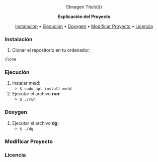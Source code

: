 <div style="text-align:center">
![Imagen Titulo]()

**Explicación del Proyecto**
<br>

[Instalación](#instalacion) • [Ejecución](#ejecucion) • [Doxygen](#doxygen) • [Modificar Proyecto](#modificar) • [Licencia](#licencia)
</div>

<a id="instalacion"></a>

### Instalación
1. Clonar el repositorio en tu ordenador:
```sh
clone
```

<a id="ejecucion"></a>

### Ejecución
1. Instalar _meld_:
    * `$ sudo apt install meld`
2. Ejecutar el archivo **run**:
    * `$ ./run`

<a id="doxygen"></a>

### Doxygen
1. Ejecutar el archivo **dg**:
    * `$ ./dg`

<a id="modificar"></a>

### Modificar Proyecto

<a id="licencia"></a>

### Licencia


